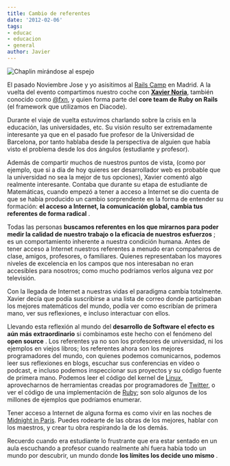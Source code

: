 ```yaml
---
title: Cambio de referentes
date: '2012-02-06'
tags:
- educac
- educacion
- general
author: Javier
---
```


![Chaplin mirándose al espejo](http://blog.diacode.com/wp-content/uploads/2012/02/mirror_chaplin1.jpg)

El pasado Noviembre Jose y yo asisitimos al 
[Rails Camp](http://railscamps.com/) en Madrid. A la vuelta del evento compartimos nuestro coche con 
[**Xavier Noria**](http://www.hashref.com/), también conocido como 
[@fxn](https://twitter.com/#!/fxn), y quien forma parte del 
**core team de Ruby on Rails**
 (el framework que utilizamos en Diacode).

Durante el viaje de vuelta estuvimos charlando sobre la crisis en la educación, las universidades, etc. Su visión resulto ser extremadamente interesante ya que en el pasado fue profesor de la Universidad de Barcelona, por tanto hablaba desde la perspectiva de alguien que había visto el problema desde los dos ángulos (estudiante y profesor).


Además de compartir muchos de nuestros puntos de vista, (como por ejemplo, que si a día de hoy quieres ser desarrollador web es probable que la universidad no sea la mejor de tus opciones), Xavier comentó algo realmente interesante. Contaba que durante su etapa de estudiante de Matemáticas, cuando empezó a tener a acceso a Internet se dio cuenta de que se había producido un cambio sorprendente en la forma de entender su formación: 
**el acceso a Internet, la comunicación global, cambia tus referentes de forma radical**
.

Todas las personas 
**buscamos referentes en los que mirarnos para poder medir la calidad de nuestro trabajo o la eficacia de nuestros esfuerzos**
; es un comportamiento inherente a nuestra condición humana. Antes de tener acceso a Internet nuestros referentes a menudo eran compañeros de clase, amigos, profesores, o familiares. Quienes representaban los mayores niveles de excelencia en los campos que nos interesaban no eran accesibles para nosotros; como mucho podríamos verlos alguna vez por televisión.

Con la llegada de Internet a nuestras vidas el paradigma cambia totalmente. Xavier decía que podía suscribirse a una lista de correo donde participaban los mejores matemáticos del mundo, podía ver como escribían de primera mano, ver sus reflexiones, e incluso interactuar con ellos. 

Llevando esta reflexión al mundo del 
**desarrollo de Software el efecto es aún más extraordinario**
 si combinamos este hecho con el fenómeno del 
**open source**
. Los referentes ya no son los profesores de universidad, ni los ejemplos en viejos libros; los referentes ahora son los mejores programadores del mundo, con quienes podemos comunicarnos, podemos leer sus reflexiones en blogs, escuchar sus conferencias en vídeo o podcast, e incluso podemos inspeccionar sus proyectos y su código fuente de primera mano. Podemos leer el código del kernel de 
[Linux](https://github.com/mirrors/linux-2.6), aprovecharnos de herramientas creadas por programadores de 
[Twitter](http://twitter.github.com/bootstrap/), o ver el código de una implementación de 
[Ruby](https://github.com/rubinius/rubinius); son solo algunos de los millones de ejemplos que podríamos enumerar.

Tener acceso a Internet de alguna forma es como vivir en las noches de 
[Midnight in Paris](http://www.imdb.com/title/tt1605783/). Puedes rodearte de las obras de los mejores, hablar con los maestros, y crear tu obra respirando la de los demás.

Recuerdo cuando era estudiante lo frustrante que era estar sentado en un aula escuchando a profesor cuando realmente ahí fuera había todo un mundo por descubrir, un mundo donde 
**los límites los decide uno mismo**
.
